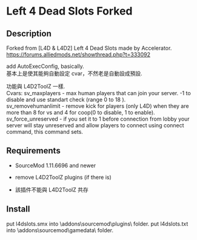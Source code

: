 # Left 4 Dead Slots Forked

## Description ##

Forked from [L4D & L4D2] Left 4 Dead Slots made by Accelerator.<br />
https://forums.alliedmods.net/showthread.php?t=333092

add AutoExecConfig, basically.<br />
基本上是使其能夠自動設定 cvar，不然老是自動設成預設.

功能與 L4D2ToolZ 一樣.<br />
Cvars:
sv_maxplayers - max human players that can join your server. -1 to disable and use standart check (range 0 to 18 ).<br />
sv_removehumanlimit - remove kick for players (only L4D) when they are more than 8 for vs and 4 for coop(0 to disable, 1 to enable).<br />
sv_force_unreserved - if you set it to 1 before connection from lobby your server will stay unreserved and allow players to connect using connect command, this command sets.

## Requirements ##
- SourceMod 1.11.6696 and newer

- remove L4D2ToolZ plugins (if there is)
- 該插件不能與 L4D2ToolZ 共存

## Install ##

put l4dslots.smx into \addons\sourcemod\plugins\ folder.
put l4dslots.txt into \addons\sourcemod\gamedata\ folder.
